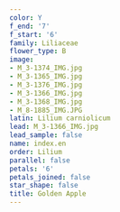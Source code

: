 ```yaml
---
color: Y
f_end: '7'
f_start: '6'
family: Liliaceae
flower_type: B
image:
- M_3-1374_IMG.jpg
- M_3-1365_IMG.jpg
- M_3-1376_IMG.jpg
- M_3-1366_IMG.jpg
- M_3-1368_IMG.jpg
- M_8-1885_IMG.JPG
latin: Lilium carniolicum
lead: M_3-1366_IMG.jpg
lead_sample: false
name: index.en
order: Lilium
parallel: false
petals: '6'
petals_joined: false
star_shape: false
title: Golden Apple
---
```

